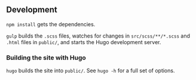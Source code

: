 ## Development

`npm install` gets the dependencies.

`gulp` builds the `.scss` files, watches for changes in `src/scss/**/*.scss`
and `.html` files in `public/`, and starts the Hugo development server.

### Building the site with Hugo

`hugo` builds the site into `public/`. See `hugo -h` for a full set of options.
